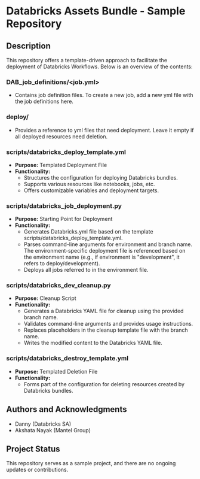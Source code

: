 # Databricks Assets Bundle - Sample Repository

## Description
This repository offers a template-driven approach to facilitate the deployment of Databricks Workflows. Below is an overview of the contents:

### DAB_job_definitions/<job.yml>
- Contains job definition files. To create a new job, add a new yml file with the job definitions here.

### deploy/ <environment>
- Provides a reference to yml files that need deployment. Leave it empty if all deployed resources need deletion.

### scripts/databricks_deploy_template.yml
- **Purpose:** Templated Deployment File
- **Functionality:** 
  - Structures the configuration for deploying Databricks bundles.
  - Supports various resources like notebooks, jobs, etc.
  - Offers customizable variables and deployment targets.

### scripts/databricks_job_deployment.py
- **Purpose:** Starting Point for Deployment
- **Functionality:**
  - Generates Databricks.yml file based on the template scripts/databricks_deploy_template.yml.
  - Parses command-line arguments for environment and branch name. The environment-specific deployment file is referenced based on the environment name (e.g., if environment is "development", it refers to deploy/development).
  - Deploys all jobs referred to in the environment file.

### scripts/databricks_dev_cleanup.py
- **Purpose:** Cleanup Script
- **Functionality:**
  - Generates a Databricks YAML file for cleanup using the provided branch name.
  - Validates command-line arguments and provides usage instructions.
  - Replaces placeholders in the cleanup template file with the branch name.
  - Writes the modified content to the Databricks YAML file.

### scripts/databricks_destroy_template.yml
- **Purpose:** Templated Deletion File
- **Functionality:** 
  - Forms part of the configuration for deleting resources created by Databricks bundles.

## Authors and Acknowledgments
- Danny (Databricks SA)
- Akshata Nayak (Mantel Group)

## Project Status
This repository serves as a sample project, and there are no ongoing updates or contributions.
